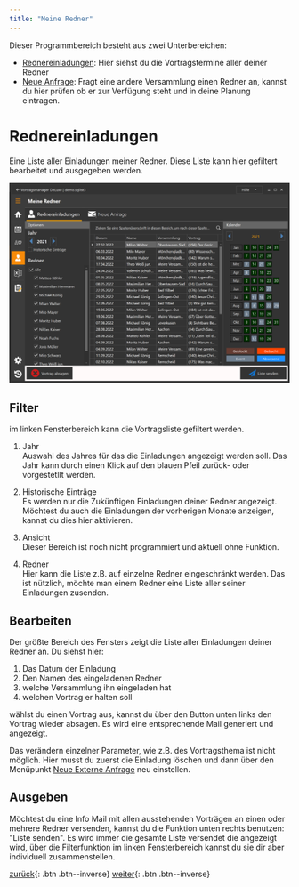 ```yaml
---
title: "Meine Redner"
---
```


Dieser Programmbereich besteht aus zwei Unterbereichen:

* [Rednereinladungen](MeineRedner.md): Hier siehst du die Vortragstermine aller deiner Redner
* [Neue Anfrage](MeineRednerNeueAnfrage.md): Fragt eine andere Versammlung einen Redner an, kannst du hier prüfen ob er zur Verfügung steht und in deine Planung eintragen.

# Rednereinladungen

Eine Liste aller Einladungen meiner Redner. Diese Liste kann hier gefiltert bearbeitet und ausgegeben werden.

![Oberfläche](images/MeineRednerRednereinladungen.png)

## Filter

im linken Fensterbereich kann die Vortragsliste gefiltert werden.

1. Jahr <BR/>
    Auswahl des Jahres für das die Einladungen angezeigt werden soll. Das Jahr kann durch einen Klick auf den blauen Pfeil zurück- oder vorgestetllt werden.

1. Historische Einträge <BR/>
    Es werden nur die Zukünftigen Einladungen deiner Redner angezeigt. Möchtest du auch die Einladungen der vorherigen Monate anzeigen, kannst du dies hier aktivieren.

1. Ansicht <BR/>
    Dieser Bereich ist noch nicht programmiert und aktuell ohne Funktion.

1. Redner <BR/>
    Hier kann die Liste z.B. auf einzelne Redner eingeschränkt werden. Das ist nützlich, möchte man einem Redner eine Liste aller seiner Einladungen zusenden.

## Bearbeiten

Der größte Bereich des Fensters zeigt die Liste aller Einladungen deiner Redner an. Du siehst hier:

1. Das Datum der Einladung
1. Den Namen des eingeladenen Redner
1. welche Versammlung ihn eingeladen hat
1. welchen Vortrag er halten soll

wählst du einen Vortrag aus, kannst du über den Button unten links den Vortrag wieder absagen. Es wird eine entsprechende Mail generiert und angezeigt.

Das verändern einzelner Parameter, wie z.B. des Vortragsthema ist nicht möglich. Hier musst du zuerst die Einladung löschen und dann über den Menüpunkt [Neue Externe Anfrage](neue-externe-anfrage) neu einstellen.

## Ausgeben

Möchtest du eine Info Mail mit allen ausstehenden Vorträgen an einen oder mehrere Redner versenden, kannst du die Funktion unten rechts benutzen: "Liste senden". Es wird immer die gesamte Liste versendet die angezeigt wird, über die Filterfunktion im linken Fensterbereich kannst du sie dir aber individuell zusammenstellen.

[zurück](MeinPlanVorsitzUndLeser.md){: .btn .btn--inverse}  [weiter](MeineRednerNeueAnfrage.md){: .btn .btn--inverse}